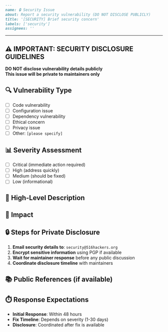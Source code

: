 
```markdown
---
name: 🔒 Security Issue
about: Report a security vulnerability (DO NOT DISCLOSE PUBLICLY)
title: '[SECURITY] Brief security concern'
labels: ['security']
assignees: ''
```
---

## ⚠️ IMPORTANT: SECURITY DISCLOSURE GUIDELINES

**DO NOT disclose vulnerability details publicly**  
**This issue will be private to maintainers only**

## 🔍 Vulnerability Type
- [ ] Code vulnerability
- [ ] Configuration issue
- [ ] Dependency vulnerability
- [ ] Ethical concern
- [ ] Privacy issue
- [ ] Other: `[please specify]`

## 📊 Severity Assessment
- [ ] Critical (immediate action required)
- [ ] High (address quickly)
- [ ] Medium (should be fixed)
- [ ] Low (informational)

## 📝 High-Level Description
<!-- High-level description without sensitive details -->

## 🎯 Impact
<!-- What systems or users are affected? -->

## 🔒 Steps for Private Disclosure
1. **Email security details to**: `security@516hackers.org`
2. **Encrypt sensitive information** using PGP if available
3. **Wait for maintainer response** before any public discussion
4. **Coordinate disclosure timeline** with maintainers

## 📚 Public References (if available)
<!-- Any public CVE, advisory, or reference without sensitive details -->

## ⏱️ Response Expectations
- **Initial Response**: Within 48 hours
- **Fix Timeline**: Depends on severity (1-30 days)
- **Disclosure**: Coordinated after fix is available
